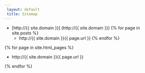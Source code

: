 ```yaml
---
 layout: default
 title: Sitemap
---
```

 - [http://{{ site.domain }}] (http://{{ site.domain }})
{% for page in site.posts %}
    - http://{{ site.domain }}{{ page.url }}
{% endfor %}

{% for page in site.html_pages %}

 - http://{{ site.domain }}{{ page.url }}

{% endfor %}
